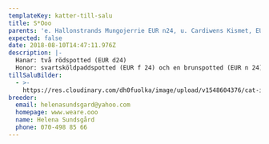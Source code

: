 ```yaml
---
templateKey: katter-till-salu
title: S*Ooo
parents: 'e. Hallonstrands Mungojerrie EUR n24, u. Cardiwens Kismet, EUR f24 '
expected: false
date: 2018-08-10T14:47:11.976Z
description: |-
  Hanar: två rödspotted (EUR d24)
  Honor: svartsköldpaddspotted (EUR f 24) och en brunspotted (EUR n 24)
tillSaluBilder:
  - >-
    https://res.cloudinary.com/dh0fuolka/image/upload/v1548604376/cat-in-a-hat-2.jpg
breeder:
  email: helenasundsgard@yahoo.com
  homepage: www.weare.ooo
  name: Helena Sundsgård
  phone: 070-498 85 66
---
```


